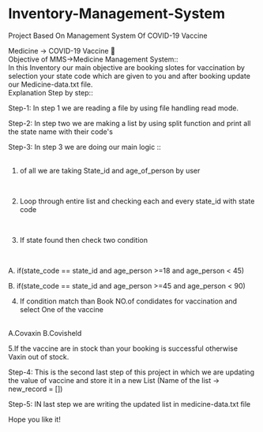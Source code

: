# Inventory-Management-System
Project Based On Management System Of COVID-19 Vaccine

Medicine -> COVID-19 Vaccine 🧑
<br/>
Objective of MMS->Medicine Management System::
<br/>
In this Inventory our main objective are booking slotes for vaccination by selection your state code which are given to you and after booking update our Medicine-data.txt file.
<br/>
Explanation Step by step::
<br/>

Step-1: In step 1 we are reading a file by using file handling read mode.
<br/>


Step-2: In step two we are making a list by using split function and print all the state name with their code's
<br/>

Step-3: In step 3 we are doing our main logic ::  
<br/>

1. of all we are taking State_id and age_of_person by user
<br/>

2. Loop through entire list and checking each and every state_id with state code
<br/>

3. If state found then check two condition 
<br/>

A. if(state_code == state_id and age_person >=18 and age_person < 45)
<br/>

B. if(state_code == state_id and age_person >=45 and age_person < 90)
<br/>

4. If condition match than Book NO.of condidates for vaccination and select One of the vaccine
<br/>
A.Covaxin
B.Covisheld
<br/>
     
5.If the vaccine are in stock than your booking is successful otherwise Vaxin out of stock.
<br/>

Step-4: This is the second last step of this project in which we are updating the value of vaccine and store it in a new List (Name of the list -> new_record = [])
<br/>


Step-5: IN last step we are writing the updated list in medicine-data.txt file
<br/>

Hope you like it!


